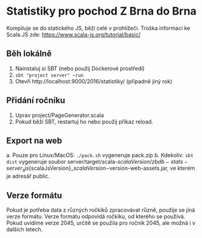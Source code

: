 # Statistiky pro pochod Z Brna do Brna

Kompiluje se do statického JS, běží celé v prohlížeči. Troška informací ke Scala.JS zde: https://www.scala-js.org/tutorial/basic/

## Běh lokálně

1. Nainstaluj si SBT (nebo použij Dockerové prostředí)
2. `sbt "project server" ~run`
3. Otevři http://localhost:9000/2016/statistiky/ (případně jiný rok)

## Přidání ročníku

1. Uprav project/PageGenerator.scala
2. Pokud běží SBT, restartuj ho nebo použij příkaz reload.

## Export na web

a. Pouze pro Linux/MacOS: `./pack.sh` vygeneruje pack.zip
b. Kdekoliv: `sbt dist` vygeneruje soubor server/target/scala-$scalaVersion/zbdb-stats-server_sjs${scalaJsVersion}_$scalaVersion-$version-web-assets.jar, ve kterém je adresář public.

## Verze formátu

Pokud je potřeba data z různých ročkíků zpracovávat různě, použije se jiná verze formátu. Verze formátu odpovídá ročkíku, od kterého se používá. Pokud uvidíme verze 2045, určitě se použila pro ročník 2045, ale možná i v dalších letech.

